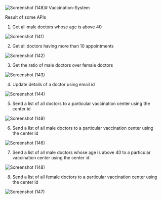 ![Screenshot (148)](https://github.com/VinaySoni04/Vaccination-System/assets/98009479/120c31d0-8790-43e7-a51d-11f38dc19a10)# Vaccination-System

Result of some APIs

1. Get all male doctors whose age is above 40

![Screenshot (141)](https://github.com/VinaySoni04/Vaccination-System/assets/98009479/7374fb24-7159-4656-8f29-8eacfc6547d1)


2. Get all doctors having more than 10 appointments

![Screenshot (142)](https://github.com/VinaySoni04/Vaccination-System/assets/98009479/8115dbd7-df47-4db3-9b8d-a366f5653497)


3. Get the ratio of male doctors over female doctors

![Screenshot (143)](https://github.com/VinaySoni04/Vaccination-System/assets/98009479/d47b5ab5-df4e-4f7c-80f5-9646dbc77015)


4. Update details of a doctor using email id

![Screenshot (144)](https://github.com/VinaySoni04/Vaccination-System/assets/98009479/88a520b5-823f-473a-a2b8-e3352d6c6399)


5. Send a list of all doctors to a particular vaccination center using the center id

![Screenshot (149)](https://github.com/VinaySoni04/Vaccination-System/assets/98009479/38a476d1-0ac5-4319-bfe1-352b735d83aa)


6. Send a list of all male doctors to a particular vaccination center using the center id

![Screenshot (146)](https://github.com/VinaySoni04/Vaccination-System/assets/98009479/1900794c-8698-49b6-90a3-8b86d7c5791d)


7. Send a list of all male doctors whose age is above 40 to a particular vaccination center using the center id

![Screenshot (148)](https://github.com/VinaySoni04/Vaccination-System/assets/98009479/1274543d-f677-48d6-b6d8-d0a3793f2608)


8. Send a list of all female doctors to a particular vaccination center using the center id

![Screenshot (147)](https://github.com/VinaySoni04/Vaccination-System/assets/98009479/4f26bc91-83a3-47f8-8255-eb76177eea31)

